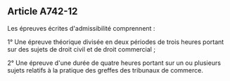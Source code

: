 Article A742-12
----
Les épreuves écrites d'admissibilité comprennent :

1° Une épreuve théorique divisée en deux périodes de trois heures portant sur
des sujets de droit civil et de droit commercial ;

2° Une épreuve d'une durée de quatre heures portant sur un ou plusieurs sujets
relatifs à la pratique des greffes des tribunaux de commerce.
